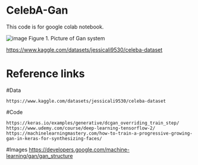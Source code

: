 # CelebA-Gan
This code is for google colab notebook.

![image](https://user-images.githubusercontent.com/111392592/185003470-024aa341-6969-42fd-9d87-6c09820c1008.png)
Figure 1. Picture of Gan system


https://www.kaggle.com/datasets/jessicali9530/celeba-dataset

# Reference links
  #Data
  
    https://www.kaggle.com/datasets/jessicali9530/celeba-dataset
    
  #Code
  
    https://keras.io/examples/generative/dcgan_overriding_train_step/
    https://www.udemy.com/course/deep-learning-tensorflow-2/
    https://machinelearningmastery.com/how-to-train-a-progressive-growing-gan-in-keras-for-synthesizing-faces/
    
  #Images
    https://developers.google.com/machine-learning/gan/gan_structure
